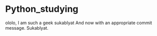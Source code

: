 # Python_studying
ololo, I am such a geek sukablyat
And now with an appropriate commit message. Sukablyat.
